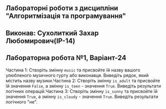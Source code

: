 ## Лабораторні роботи з дисципліни "Алгоритмізація та програмування"
## Виконав: Сухолиткий Захар Любомирович(ІР-14)
## Лабораторна робота №1, Варіант-24
 Частина 1: Створіть змінну `music` та присвойте їй назву вашого улюбленого музичного гурту або виконавця. Виведіть рядок, який містить назву музики.Частина 2: Створіть змінну `is_adult` та присвойте їй значення `False`, а змінну `is_teen` - значення `True`. Виведіть результати логічних операцій.Частина 3: Створіть змінну `is_sunny` та присвойте їй значення `True`, а змінну `is_cloudy` - значення `True`. Виведіть результати логічного "не".
